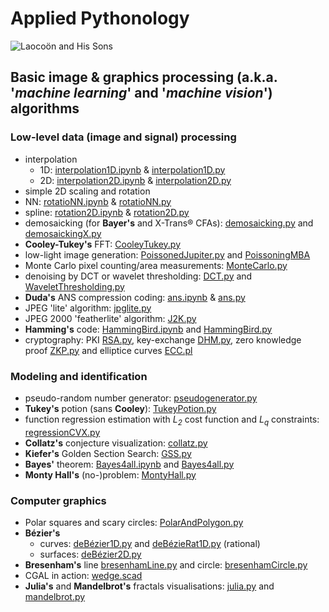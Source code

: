 # Applied Pythonology
![Laocoön and His Sons](https://upload.wikimedia.org/wikipedia/commons/thumb/1/17/Laocoon_Pio-Clementino_Inv1059-1064-1067.jpg/250px-Laocoon_Pio-Clementino_Inv1059-1064-1067.jpg)
## Basic image & graphics processing (a.k.a. '*machine learning*' and '*machine vision*') algorithms
### Low-level data (image and signal) processing
- interpolation
  - 1D: [interpolation1D.ipynb](./interpolation1D.ipynb) & [interpolation1D.py](./interpolation1D.py)
  - 2D: [interpolation2D.ipynb](./interpolation2D.ipynb) & [interpolation2D.py](./interpolation2D.py)
- simple 2D scaling and rotation
- NN:  [rotatioNN.ipynb](./rotatioNN.ipynb) & [rotatioNN.py](./rotatioNN.py)
- spline: [rotation2D.ipynb](./rotation2D.ipynb) & [rotation2D.py](./rotation2D.py)
- demosaicking (for **Bayer's** and X-Trans® CFAs): [demosaicking.py](./demosaicking.py) and [demosaickingX.py](./demosaickingX.py)
- **Cooley-Tukey's** FFT: [CooleyTukey.py](./CooleyTukey.py)
- low-light image generation: [PoissonedJupiter.py](./PoissonedJupiter.py) and [PoissoningMBA](./PoissoningMBA)
- Monte Carlo pixel counting/area measurements: [MonteCarlo.py](./MonteCarlo.py)
- denoising by DCT or wavelet thresholding: [DCT.py](./dct.py) and [WaveletThresholding.py](./WaveletThresholding.py)
- **Duda's** ANS compression coding:  [ans.ipynb](./ans.ipynb) & [ans.py](./ans.py)
- JPEG 'lite' algorithm: [jpglite.py](./jpglite.py)
- JPEG 2000 'featherlite' algorithm: [J2K.py](./J2K.py)
- **Hamming's** code: [HammingBird.ipynb](./HammingBird.ipynb) and [HammingBird.py](./HammingBird.py)
- cryptography: PKI [RSA.py](./RSA.py), key-exchange [DHM.py](./DHM.py), zero knowledge proof [ZKP.py](./ZKP.py) and elliptice curves [ECC.pl](./ECC.pl)
### Modeling and identification
- pseudo-random number generator: [pseudogenerator.py](./pseudogenerator.py)
- **Tukey's** potion (sans **Cooley**): [TukeyPotion.py](./TukeyPotion.py)
- function regression estimation with _L<sub>2</sub>_ cost function and _L<sub>q</sub>_ constraints: [regressionCVX.py](./regressionCVX.py)
- **Collatz's** conjecture visualization: [collatz.py](./collatz.py)
- **Kiefer's** Golden Section Search: [GSS.py](./GSS.py)
- **Bayes'** theorem: [Bayes4all.ipynb](./Bayes4all.ipynb) and [Bayes4all.py](./Bayes4all.py)
- **Monty Hall's** (no-)problem: [MontyHall.py](./montyhall.py)
### Computer graphics
- Polar squares and scary circles: [PolarAndPolygon.py](./PolarAndPolygon.py)
- **Bézier's** 
  - curves: [deBézier1D.py](./deBézier1D.py) and [deBézieRat1D.py](./deBézieRat1D.py) (rational)
  - surfaces: [deBézier2D.py](./deBézier2D.py) 
- **Bresenham's** line [bresenhamLine.py](./bresenhamLine.py) and circle: [bresenhamCircle.py](./bresenhamCircle.py)
- CGAL in action: [wedge.scad](./CGAL4All/wedge.scad)
- **Julia's** and **Mandelbrot's** fractals visualisations: [julia.py](./julia.py) and [mandelbrot.py](./mandelbrot.py)
